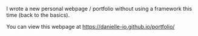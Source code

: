 I wrote a new personal webpage / portfolio without using a framework this time (back to the basics).

You can view this webpage at https://danielle-io.github.io/portfolio/
